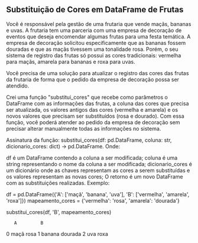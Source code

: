 ## Substituição de Cores em DataFrame de Frutas
Você é responsável pela gestão de uma frutaria que vende maçãs, bananas e uvas. A frutaria tem uma parceria com uma empresa de decoração de eventos que deseja encomendar algumas frutas para uma festa temática. A empresa de decoração solicitou especificamente que as bananas fossem douradas e que as maçãs tivessem uma tonalidade rosa. Porém, o seu sistema de registro das frutas só possui as cores tradicionais: vermelha para maçãs, amarela para bananas e roxa para uvas.

Você precisa de uma solução para atualizar o registro das cores das frutas da frutaria de forma que o pedido da empresa de decoração possa ser atendido.

Crei uma função "substitui_cores" que recebe como parâmetros o DataFrame com as informações das frutas, a coluna das cores que precisa ser atualizada, os valores antigos das cores (vermelha e amarela) e os novos valores que precisam ser substituídos (rosa e dourado). Com essa função, você poderá atender ao pedido da empresa de decoração sem precisar alterar manualmente todas as informações no sistema.

Assinatura da função: substitui_cores(df: pd.DataFrame, coluna: str, dicionario_cores: dict) -> pd.DataFrame. Onde:

df é um DataFrame contendo a coluna a ser modificada;
coluna é uma string representando o nome da coluna a ser modificada;
dicionario_cores é um dicionário onde as chaves representam as cores a serem substituídas e os valores representam as novas cores;
O retorno é um novo DataFrame com as substituições realizadas.
Exemplo:

df = pd.DataFrame({'A': ['maçã', 'banana', 'uva'], 'B': ['vermelha', 'amarela', 'roxa']})
mapeamento_cores = {'vermelha': 'rosa', 'amarela': 'dourada'}

substitui_cores(df, 'B', mapeamento_cores)

>>> 
       A         B
0   maçã      rosa
1  banana   dourada
2    uva      roxa